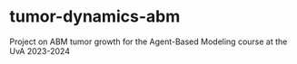 # tumor-dynamics-abm
Project on ABM tumor growth for the Agent-Based Modeling course at the UvA 2023-2024
